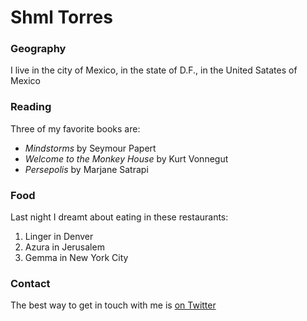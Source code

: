 # Shml Torres

### Geography

I live in the city of Mexico, in the state of D.F., in the United Satates of Mexico

### Reading

Three of my favorite books are:

- *Mindstorms* by Seymour Papert
- *Welcome to the Monkey House* by Kurt Vonnegut
- *Persepolis* by Marjane Satrapi

### Food

Last night I dreamt about eating in these restaurants:
 
1. Linger in Denver
2. Azura in Jerusalem
3. Gemma in New York City

### Contact

The best way to get in touch with me is [on Twitter](https://twitter.com/shml)

